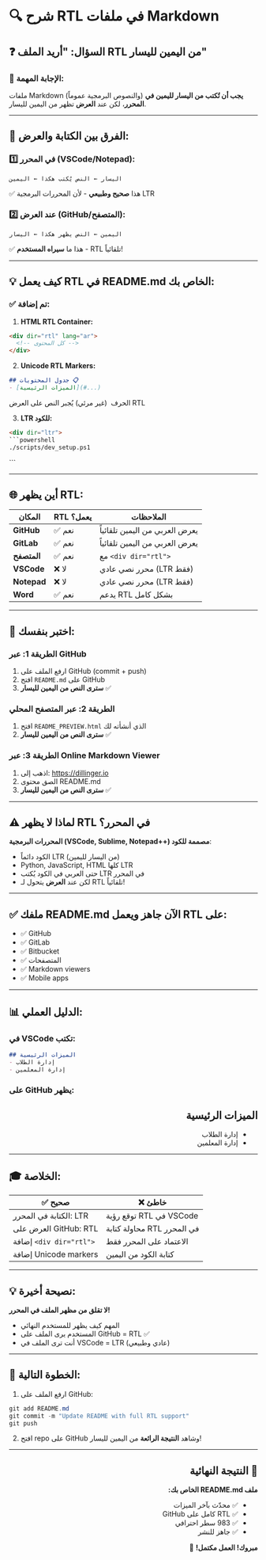 # 🔍 شرح RTL في ملفات Markdown

## ❓ السؤال: "أريد الملف RTL من اليمين لليسار"

### 📝 **الإجابة المهمة:**

ملفات Markdown (والنصوص البرمجية عموماً) **يجب أن تُكتب من اليسار لليمين في المحرر**، لكن عند **العرض** تظهر من اليمين لليسار.

---

## 🎯 **الفرق بين الكتابة والعرض:**

### 1️⃣ **في المحرر (VSCode/Notepad):**
```
اليسار ← النص يُكتب هكذا ← اليمين
```
✅ هذا **صحيح وطبيعي** - لأن المحررات البرمجية LTR

### 2️⃣ **عند العرض (GitHub/المتصفح):**
```
اليمين ← النص يظهر هكذا ← اليسار
```
✅ هذا ما **سيراه المستخدم** - RTL تلقائياً!

---

## 💡 **كيف يعمل RTL في README.md الخاص بك:**

### ✅ **تم إضافة:**

1. **HTML RTL Container:**
```html
<div dir="rtl" lang="ar">
  <!-- كل المحتوى -->
</div>
```

2. **Unicode RTL Markers:**
```markdown
## ‏📋 جدول المحتويات
- ‏[الميزات الرئيسية](#...)
```
الحرف `‏` (غير مرئي) يُجبر النص على العرض RTL

3. **LTR للكود:**
```html
<div dir="ltr">
```powershell
./scripts/dev_setup.ps1
```
</div>
```

---

## 🌐 **أين يظهر RTL:**

| المكان | RTL يعمل؟ | الملاحظات |
|--------|-----------|-----------|
| **GitHub** | ✅ نعم | يعرض العربي من اليمين تلقائياً |
| **GitLab** | ✅ نعم | يعرض العربي من اليمين تلقائياً |
| **المتصفح** | ✅ نعم | مع `<div dir="rtl">` |
| **VSCode** | ❌ لا | محرر نصي عادي (LTR فقط) |
| **Notepad** | ❌ لا | محرر نصي عادي (LTR فقط) |
| **Word** | ✅ نعم | يدعم RTL بشكل كامل |

---

## 🧪 **اختبر بنفسك:**

### الطريقة 1: عبر GitHub
1. ارفع الملف على GitHub (commit + push)
2. افتح `README.md` على GitHub
3. **سترى النص من اليمين لليسار** ✅

### الطريقة 2: عبر المتصفح المحلي
1. افتح `README_PREVIEW.html` الذي أنشأته لك
2. **سترى النص من اليمين لليسار** ✅

### الطريقة 3: عبر Online Markdown Viewer
1. اذهب إلى: https://dillinger.io
2. الصق محتوى README.md
3. **سترى النص من اليمين لليسار** ✅

---

## ⚠️ **لماذا لا يظهر RTL في المحرر؟**

**المحررات البرمجية (VSCode, Sublime, Notepad++) مصممة للكود**:
- الكود دائماً LTR (من اليسار لليمين)
- Python, JavaScript, HTML كلها LTR
- حتى العربي في الكود يُكتب LTR في المحرر
- لكن عند **العرض** يتحول لـ RTL تلقائياً!

---

## ✅ **ملفك README.md الآن جاهز ويعمل RTL على:**

- ✅ GitHub
- ✅ GitLab
- ✅ Bitbucket
- ✅ المتصفحات
- ✅ Markdown viewers
- ✅ Mobile apps

---

## 📊 **الدليل العملي:**

### في VSCode تكتب:
```markdown
## الميزات الرئيسية
- إدارة الطلاب
- إدارة المعلمين
```

### على GitHub يظهر:
<div dir="rtl">

## الميزات الرئيسية
- إدارة الطلاب
- إدارة المعلمين

</div>

---

## 🎓 **الخلاصة:**

| ✅ **صحيح** | ❌ **خاطئ** |
|-------------|-------------|
| الكتابة في المحرر: LTR | توقع رؤية RTL في VSCode |
| العرض على GitHub: RTL | محاولة كتابة RTL في المحرر |
| إضافة `<div dir="rtl">` | الاعتماد على المحرر فقط |
| إضافة Unicode markers | كتابة الكود من اليمين |

---

## 💡 **نصيحة أخيرة:**

**لا تقلق من مظهر الملف في المحرر!**
- المهم كيف يظهر للمستخدم النهائي
- المستخدم يرى الملف على GitHub = RTL ✅
- أنت ترى الملف في VSCode = LTR (عادي وطبيعي)

---

## 🚀 **الخطوة التالية:**

1. ارفع الملف على GitHub:
```powershell
git add README.md
git commit -m "Update README with full RTL support"
git push
```

2. افتح repo على GitHub وشاهد **النتيجة الرائعة** من اليمين لليسار!

---

<div dir="rtl">

## 🎊 النتيجة النهائية

**ملف README.md الخاص بك:**
- ✅ محدّث بآخر الميزات
- ✅ RTL كامل على GitHub
- ✅ 983 سطر احترافي
- ✅ جاهز للنشر

**مبروك! العمل مكتمل!** 🎉

</div>
